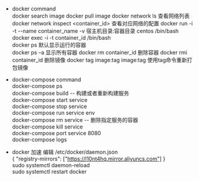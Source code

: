 * docker command  
 docker search image
 docker pull image
 docker network ls 查看网络列表  
 docker network inspect <container_id>  查看对应网络的配置
 docker run -i -t --name container_name -v 宿主机目录:容器目录 centos /bin/bash  
 docker exec -i -t container_id /bin/bash  
 docker ps      默认显示运行的容器  
 docker ps –a   显示所有容器
 docker rm container_id 删除容器
 docker rmi container_id  删除镜像
 docker tag image:tag image:tag 使用tag命令重新打包镜像
 
 
* docker-compose command  
  docker-compose ps   
  docker-compose build -- 构建或者重新构建服务  
  docker-compose start service  
  docker-compose stop service  
  docker-compose run service env  
  docker-compose rm service -- 删除指定服务的容器   
  docker-compose kill service  
  docker-compose port service 8080  
  docker-compose logs


* docker 加速
编辑 /etc/docker/daemon.json  
{
  "registry-mirrors": ["https://l10nt4hq.mirror.aliyuncs.com"]
}  
sudo systemctl daemon-reload  
sudo systemctl restart docker  